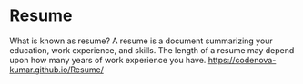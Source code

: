 # Resume
What is known as resume? A resume is a document summarizing your education, work experience, and skills. The length of a resume may depend upon how many years of work experience you have.
https://codenova-kumar.github.io/Resume/
